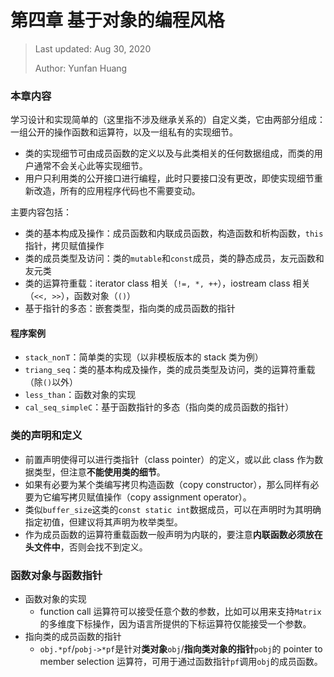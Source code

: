 # 第四章 基于对象的编程风格

> Last updated: Aug 30, 2020
>
> Author: Yunfan Huang

### 本章内容

学习设计和实现简单的（这里指不涉及继承关系的）自定义类，它由两部分组成：一组公开的操作函数和运算符，以及一组私有的实现细节。

* 类的实现细节可由成员函数的定义以及与此类相关的任何数据组成，而类的用户通常不会关心此等实现细节。
* 用户只利用类的公开接口进行编程，此时只要接口没有更改，即使实现细节重新改造，所有的应用程序代码也不需要变动。

主要内容包括：

* 类的基本构成及操作：成员函数和内联成员函数，构造函数和析构函数，`this`指针，拷贝赋值操作
* 类的成员类型及访问：类的`mutable`和`const`成员，类的静态成员，友元函数和友元类
* 类的运算符重载：iterator class 相关（`!=, *, ++`），iostream class 相关（`<<, >>`），函数对象（`()`）
* 基于指针的多态：嵌套类型，指向类的成员函数的指针

#### 程序案例

* `stack_nonT`：简单类的实现（以非模板版本的 stack 类为例）
* `triang_seq`：类的基本构成及操作，类的成员类型及访问，类的运算符重载（除`()`以外）
* `less_than`：函数对象的实现
* `cal_seq_simpleC`：基于函数指针的多态（指向类的成员函数的指针）

### 类的声明和定义

* 前置声明使得可以进行类指针（class pointer）的定义，或以此 class 作为数据类型，但注意**不能使用类的细节**。
* 如果有必要为某个类编写拷贝构造函数（copy constructor），那么同样有必要为它编写拷贝赋值操作（copy assignment operator）。
* 类似`buffer_size`这类的`const static int`数据成员，可以在声明时为其明确指定初值，但建议将其声明为枚举类型。
* 作为成员函数的运算符重载函数一般声明为内联的，要注意**内联函数必须放在头文件中**，否则会找不到定义。

### 函数对象与函数指针

* 函数对象的实现
  * function call 运算符可以接受任意个数的参数，比如可以用来支持`Matrix`的多维度下标操作，因为语言所提供的下标运算符仅能接受一个参数。
* 指向类的成员函数的指针
  * `obj.*pf`/`pobj->*pf`是针对**类对象**`obj`/**指向类对象的指针**`pobj`的 pointer to member selection 运算符，可用于通过函数指针`pf`调用`obj`的成员函数。


